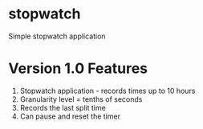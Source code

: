 # stopwatch
Simple stopwatch application

Version 1.0 Features
====================
1. Stopwatch application - records times up to 10 hours
2. Granularity level = tenths of seconds
3. Records the last split time
4. Can pause and reset the timer
